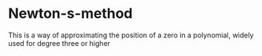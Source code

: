 # Newton-s-method
This is a way of approximating the position of a zero in a polynomial, widely used for degree three or higher
